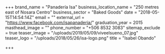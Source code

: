 +++
brand_name = "Panadería Isa"
business_location_name = "250 metres east of Nosara Centro"
business_sector = "Baked Goods"
date = "2018-05-15T14:54:14Z"
email = ""
external_url = "https://www.facebook.com/isapanaderia/"
graduation_year = 2015
masthead_image = ""
phone_number = "+506 8532 3083"
sitemap_exclude = true
teaser_image = "/uploads/2019/05/09/viveelsueno_07.jpg"
teaser_logo = "/uploads/2018/05/26/isa-logo.png"
title = "Isabel Obando"

+++
